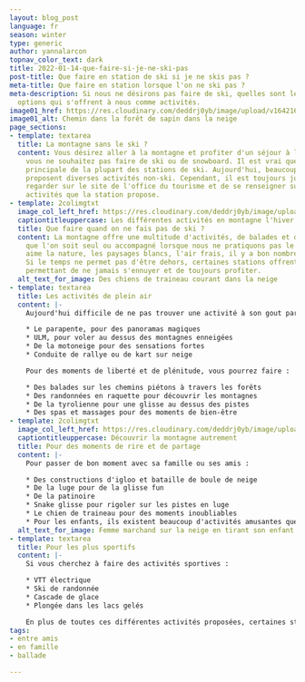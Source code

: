 ```yaml
---
layout: blog_post
language: fr
season: winter
type: generic
author: yannalarcon
topnav_color_text: dark
title: 2022-01-14-que-faire-si-je-ne-ski-pas
post-title: Que faire en station de ski si je ne skis pas ?
meta-title: Que faire en station lorsque l'on ne ski pas ?
meta-description: Si nous ne désirons pas faire de ski, quelles sont les différentes
  options qui s'offrent à nous comme activités.
image01_href: https://res.cloudinary.com/deddrj0yb/image/upload/v1642165833/website/Conseil%20/alain-wong-f-oxr0Lk5EU-unsplash_ths7rd.jpg
image01_alt: Chemin dans la forêt de sapin dans la neige
page_sections:
- template: textarea
  title: La montagne sans le ski ?
  content: Vous désirez aller à la montagne et profiter d'un séjour à la neige ? Mais
    vous ne souhaitez pas faire de ski ou de snowboard. Il est vrai que c'est l'activité
    principale de la plupart des stations de ski. Aujourd'hui, beaucoup de stations
    proposent diverses activités non-ski. Cependant, il est toujours judicieux de
    regarder sur le site de l'office du tourisme et de se renseigner sur les différentes
    activités que la station propose.
- template: 2colimgtxt
  image_col_left_href: https://res.cloudinary.com/deddrj0yb/image/upload/v1642165834/website/Conseil%20/benjamin-zanatta-WUdA1_7Lqlw-unsplash_crfnpj.jpg
  captiontitleuppercase: Les différentes activités en montagne l'hiver
  title: Que faire quand on ne fais pas de ski ?
  content: La montagne offre une multitude d'activités, de balades et de découvertes
    que l'on soit seul ou accompagné lorsque nous ne pratiquons pas le ski. Si on
    aime la nature, les paysages blancs, l'air frais, il y a bon nombre d'activités.
    Si le temps ne permet pas d'être dehors, certaines stations offrent des infrastructures
    permettant de ne jamais s'ennuyer et de toujours profiter.
  alt_text_for_image: Des chiens de traineau courant dans la neige
- template: textarea
  title: Les activités de plein air
  content: |-
    Aujourd'hui difficile de ne pas trouver une activité à son gout parmi tout ce que les stations proposent. Vous allez trouver des activités de sensation fortes telles que :

    * Le parapente, pour des panoramas magiques
    * ULM, pour voler au dessus des montagnes enneigées
    * De la motoneige pour des sensations fortes
    * Conduite de rallye ou de kart sur neige

    Pour des moments de liberté et de plénitude, vous pourrez faire :

    * Des balades sur les chemins piétons à travers les forêts
    * Des randonnées en raquette pour découvrir les montagnes
    * De la tyrolienne pour une glisse au dessus des pistes
    * Des spas et massages pour des moments de bien-être
- template: 2colimgtxt
  image_col_left_href: https://res.cloudinary.com/deddrj0yb/image/upload/v1642165833/website/Conseil%20/kajetan-sumila-Bvc_jNsFVCk-unsplash_jin4xg.jpg
  captiontitleuppercase: Découvrir la montagne autrement
  title: Pour des moments de rire et de partage
  content: |-
    Pour passer de bon moment avec sa famille ou ses amis :

    * Des constructions d'igloo et bataille de boule de neige
    * De la luge pour de la glisse fun
    * De la patinoire
    * Snake glisse pour rigoler sur les pistes en luge
    * Le chien de traineau pour des moments inoubliables
    * Pour les enfants, ils existent beaucoup d'activités amusantes que la station propose
  alt_text_for_image: Femme marchand sur la neige en tirant son enfant dans une luge
- template: textarea
  title: Pour les plus sportifs
  content: |-
    Si vous cherchez à faire des activités sportives :

    * VTT électrique
    * Ski de randonnée
    * Cascade de glace
    * Plongée dans les lacs gelés

    En plus de toutes ces différentes activités proposées, certaines stations vont également proposer des centres sportifs, des jeux, des trampolines. Vous trouverez également des bowlings, des cinémas ainsi que de nombreuses activités proposées par l'office du tourisme.
tags:
- entre amis
- en famille
- ballade

---
```

